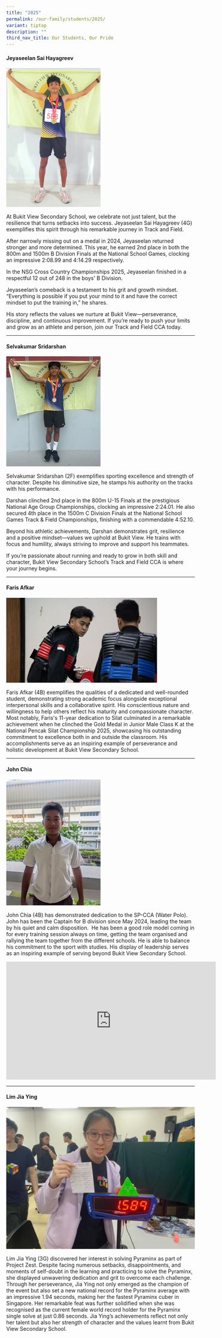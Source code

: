 ```yaml
---
title: "2025"
permalink: /our-family/students/2025/
variant: tiptap
description: ""
third_nav_title: Our Students, Our Pride
---
```

<h4>Jeyaseelan Sai Hayagreev</h4>
<p></p>
<div class="isomer-image-wrapper">
<img style="width: 50%;" height="auto" width="100%" alt="" src="/images/Students/2025/Sai.png">
</div>
<p>At Bukit View Secondary School, we celebrate not just talent, but the
resilience that turns setbacks into success. Jeyaseelan Sai Hayagreev (4G)
exemplifies this spirit through his remarkable journey in Track and Field.</p>
<p>After narrowly missing out on a medal in 2024, Jeyaseelan returned stronger
and more determined. This year, he earned 2nd place in both the 800m and
1500m B Division Finals at the National School Games, clocking an impressive
2:08.99 and 4:14.29 respectively.</p>
<p>In the NSG Cross Country Championships 2025, Jeyaseelan finished in a
respectful 12 out of 248 in the boys' B Division.</p>
<p>Jeyaseelan’s comeback is a testament to his grit and growth mindset. “Everything
is possible if you put your mind to it and have the correct mindset to
put the training in,” he shares.</p>
<p>His story reflects the values we nurture at Bukit View—perseverance, discipline,
and continuous improvement. If you’re ready to push your limits and grow
as an athlete and person, join our Track and Field CCA today.</p>
<hr>
<h4>Selvakumar Sridarshan</h4>
<div class="isomer-image-wrapper">
<img style="width: 50%;" height="auto" width="100%" alt="" src="/images/Students/2025/darshan.jpg">
</div>
<p>Selvakumar Sridarshan (2F) exemplifies sporting excellence and strength
of character. Despite his diminutive size, he stamps his authority on the
tracks with his performance.</p>
<p>Darshan clinched 2nd place in the 800m U-15 Finals at the prestigious
National Age Group Championships, clocking an impressive 2:24.01. He also
secured 4th place in the 1500m C Division Finals at the National School
Games Track &amp; Field Championships, finishing with a commendable 4:52.10.</p>
<p>Beyond his athletic achievements, Darshan demonstrates grit, resilience
and a positive mindset—values we uphold at Bukit View. He trains with focus
and humility, always striving to improve and support his teammates.</p>
<p>If you’re passionate about running and ready to grow in both skill and
character, Bukit View Secondary School’s Track and Field CCA is where your
journey begins.</p>
<hr>
<h4>Faris Afkar</h4>
<p></p>
<div class="isomer-image-wrapper">
<img style="width: 80%;" height="auto" width="100%" alt="" src="/images/Students/2025/faris.jpg">
</div>
<p>Faris Afkar (4B) exemplifies the qualities of a dedicated and well-rounded
student, demonstrating strong academic focus alongside exceptional interpersonal
skills and a collaborative spirit. His conscientious nature and willingness
to help others reflect his maturity and compassionate character. Most notably,
Faris's 11-year dedication to Silat culminated in a remarkable achievement
when he clinched the Gold Medal in Junior Male Class K at the National
Pencak Silat Championship 2025, showcasing his outstanding commitment to
excellence both in and outside the classroom. His accomplishments serve
as an inspiring example of perseverance and holistic development at Bukit
View Secondary School.</p>
<hr>
<h4>John Chia</h4>
<p></p>
<div class="isomer-image-wrapper">
<img style="width: 50%;" height="auto" width="100%" alt="" src="/images/Students/2025/john.jpg">
</div>
<p>John Chia (4B) has demonstrated dedication to the SP-CCA (Water Polo).
John has been the Captain for B division since May 2024, leading the team
by his quiet and calm disposition.&nbsp; He has been a good role model
coming in for every training session always on time, getting the team organised
and rallying the team together from the different schools. He is able to
balance his commitment to the sport with studies. His display of leadership
serves as an inspiring example of serving beyond Bukit View Secondary School.</p>
<div class="iframe-wrapper">
<iframe style="border:none;overflow:hidden" height="314" width="560" allowfullscreen="true" frameborder="0" src="https://www.facebook.com/plugins/video.php?height=314&amp;href=https%3A%2F%2Fwww.facebook.com%2Fmoesingapore%2Fvideos%2F346699181170406%2F&amp;show_text=false&amp;width=560&amp;t=0"></iframe>
</div>
<hr>
<h4>Lim Jia Ying</h4>
<p></p>
<div class="isomer-image-wrapper">
<img style="width: 100%" height="auto" width="100%" alt="" src="/images/Students/2025/Jiaying.jpg">
</div>
<p>Lim Jia Ying (3G) discovered her interest in solving Pyraminx as part
of Project Zest. Despite facing numerous setbacks, disappointments, and
moments of self-doubt in the learning and practicing to solve the Pyraminx,
she displayed unwavering dedication and grit to overcome each challenge.
Through her perseverance, Jia Ying not only emerged as the champion of
the event but also set a new national record for the Pyraminx average with
an impressive 1.94 seconds, making her the fastest Pyraminx cuber in Singapore.
Her remarkable feat was further solidified when she was recognised as the
current female world record holder for the Pyraminx single solve at just
0.86 seconds. Jia Ying’s achievements reflect not only her talent but also
her strength of character and the values learnt from Bukit View Secondary
School.</p>
<p></p>